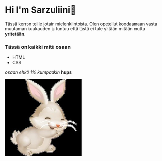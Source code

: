 # Hi I'm Sarzuliini💞️

Tässä kerron teille jotain mielenkiintoista. 
Olen opetellut koodaamaan vasta muutaman kuukauden ja tuntuu että tästä ei tule yhtään mitään mutta **yritetään**. 

### Tässä on kaikki mitä osaan

- HTML
- CSS

*osaan ehkä 1% kumpaakin* **hups**

![HAy Dayn pupu](/bunny.jpg)
 



